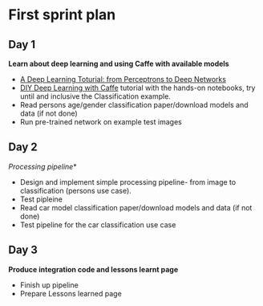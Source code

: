 # First sprint plan

## Day 1
**Learn about deep learning and using Caffe with available models**

* [A Deep Learning Toturial: from Perceptrons to Deep Networks](http://www.toptal.com/machine-learning/an-introduction-to-deep-learning-from-perceptrons-to-deep-networks)
* [DIY Deep Learning with Caffe](https://docs.google.com/presentation/d/1UeKXVgRvvxg9OUdh_UiC5G71UMscNPlvArsWER41PsU/edit?pli=1#slide=id.gc2fcdcce7_216_101) tutorial with the hands-on notebooks, try until and inclusive the Classification example.
*  Read persons age/gender classification paper/download models and data (if not done)
*  Run pre-trained network on example test images

## Day 2
*Processing pipeline**
 * Design and implement simple processing pipeline- from image to classification (persons use case).
 * Test pipleine
 * Read car model classification paper/download models and data (if not done)
 * Test pipeline for the car classification use case

## Day 3
**Produce integration code and lessons learnt page**
* Finish up pipeline
* Prepare Lessons learned page
